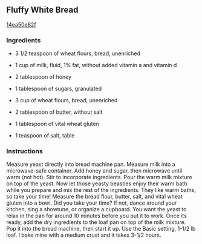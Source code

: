 ## Fluffy White Bread

[14ea50e82f](http://tastykitchen.com/recipes/breads/fluffy-white-bread-2/)

### Ingredients

 - 3 1/2 teaspoon of wheat flours, bread, unenriched

 - 1 cup of milk, fluid, 1% fat, without added vitamin a and vitamin d

 - 2 tablespoon of honey

 - 1 tablespoon of sugars, granulated

 - 3 cup of wheat flours, bread, unenriched

 - 2 tablespoon of butter, without salt

 - 1 tablespoon of vital wheat gluten

 - 1 teaspoon of salt, table

### Instructions

Measure yeast directly into bread machine pan. Measure milk into a microwave-safe container. Add honey and sugar, then microwave until warm (not hot). Stir to incorporate ingredients. Pour the warm milk mixture on top of the yeast. Now let those yeasty beasties enjoy their warm bath while you prepare and mix the rest of the ingredients. They like warm baths, so take your time! Measure the bread flour, butter, salt, and vital wheat gluten into a bowl. Did you take your time? If not, dance around your kitchen, sing a showtune, or organize a cupboard. You want the yeast to relax in the pan for around 10 minutes before you put it to work. Once its ready, add the dry ingredients to the loaf pan on top of the milk mixture. Pop it into the bread machine, then start it up. Use the Basic setting, 1-1/2 lb loaf. I bake mine with a medium crust and it takes 3-1/2 hours.